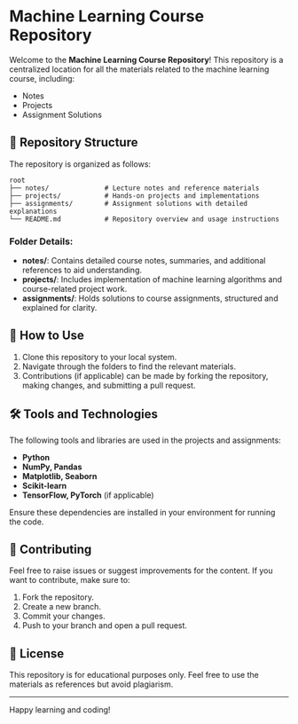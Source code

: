 # Machine Learning Course Repository

Welcome to the **Machine Learning Course Repository**! This repository is a centralized location for all the materials related to the machine learning course, including:

- Notes
- Projects
- Assignment Solutions

## 📂 Repository Structure
The repository is organized as follows:

```
root
├── notes/              # Lecture notes and reference materials
├── projects/           # Hands-on projects and implementations
├── assignments/        # Assignment solutions with detailed explanations
└── README.md           # Repository overview and usage instructions
```

### Folder Details:
- **notes/**: Contains detailed course notes, summaries, and additional references to aid understanding.
- **projects/**: Includes implementation of machine learning algorithms and course-related project work.
- **assignments/**: Holds solutions to course assignments, structured and explained for clarity.

## 🚀 How to Use
1. Clone this repository to your local system.
2. Navigate through the folders to find the relevant materials.
3. Contributions (if applicable) can be made by forking the repository, making changes, and submitting a pull request.

## 🛠 Tools and Technologies
The following tools and libraries are used in the projects and assignments:

- **Python**
- **NumPy, Pandas**
- **Matplotlib, Seaborn**
- **Scikit-learn**
- **TensorFlow, PyTorch** (if applicable)

Ensure these dependencies are installed in your environment for running the code.

## 📝 Contributing
Feel free to raise issues or suggest improvements for the content. If you want to contribute, make sure to:

1. Fork the repository.
2. Create a new branch.
3. Commit your changes.
4. Push to your branch and open a pull request.

## 📄 License
This repository is for educational purposes only. Feel free to use the materials as references but avoid plagiarism.



---

Happy learning and coding!
